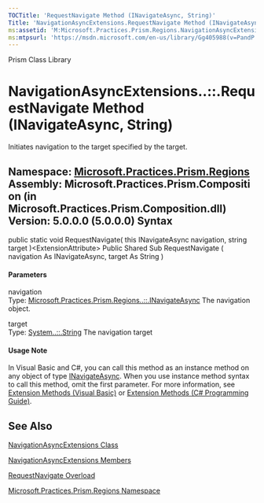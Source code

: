 ```yaml
---
TOCTitle: 'RequestNavigate Method (INavigateAsync, String)'
Title: 'NavigationAsyncExtensions.RequestNavigate Method (INavigateAsync, String) (Microsoft.Practices.Prism.Regions)'
ms:assetid: 'M:Microsoft.Practices.Prism.Regions.NavigationAsyncExtensions.RequestNavigate(Microsoft.Practices.Prism.Regions.INavigateAsync,System.String)'
ms:mtpsurl: 'https://msdn.microsoft.com/en-us/library/Gg405988(v=PandP.50)'
---
```


Prism Class Library

NavigationAsyncExtensions..::.RequestNavigate Method (INavigateAsync, String)
=============================================================================

Initiates navigation to the target specified by the target.

**Namespace:** [Microsoft.Practices.Prism.Regions](https://msdn.microsoft.com/n:microsoft.practices.prism.regions)
**Assembly:** Microsoft.Practices.Prism.Composition (in Microsoft.Practices.Prism.Composition.dll) Version: 5.0.0.0 (5.0.0.0)
Syntax
------

<span id="syntaxToggle"></span>public static void RequestNavigate( this INavigateAsync navigation, string target )&lt;ExtensionAttribute&gt; Public Shared Sub RequestNavigate ( navigation As INavigateAsync, target As String )
#### Parameters

navigation  
Type: [Microsoft.Practices.Prism.Regions..::.INavigateAsync](https://msdn.microsoft.com/t:microsoft.practices.prism.regions.inavigateasync)
The navigation object.

<!-- -->

target  
Type: [System..::.String](http://msdn2.microsoft.com/en-us/library/s1wwdcbf)
The navigation target

#### Usage Note

In Visual Basic and C\#, you can call this method as an instance method on any object of type [INavigateAsync](https://msdn.microsoft.com/t:microsoft.practices.prism.regions.inavigateasync). When you use instance method syntax to call this method, omit the first parameter. For more information, see [Extension Methods (Visual Basic)](http://msdn.microsoft.com/en-us/library/bb384936.aspx) or [Extension Methods (C\# Programming Guide)](http://msdn.microsoft.com/en-us/library/bb383977.aspx).

See Also
--------

<span id="seeAlsoToggle"></span>
[NavigationAsyncExtensions Class](https://msdn.microsoft.com/t:microsoft.practices.prism.regions.navigationasyncextensions)

[NavigationAsyncExtensions Members](https://msdn.microsoft.com/allmembers.t:microsoft.practices.prism.regions.navigationasyncextensions)

[RequestNavigate Overload](https://msdn.microsoft.com/overload:microsoft.practices.prism.regions.navigationasyncextensions.requestnavigate)

[Microsoft.Practices.Prism.Regions Namespace](https://msdn.microsoft.com/n:microsoft.practices.prism.regions)
